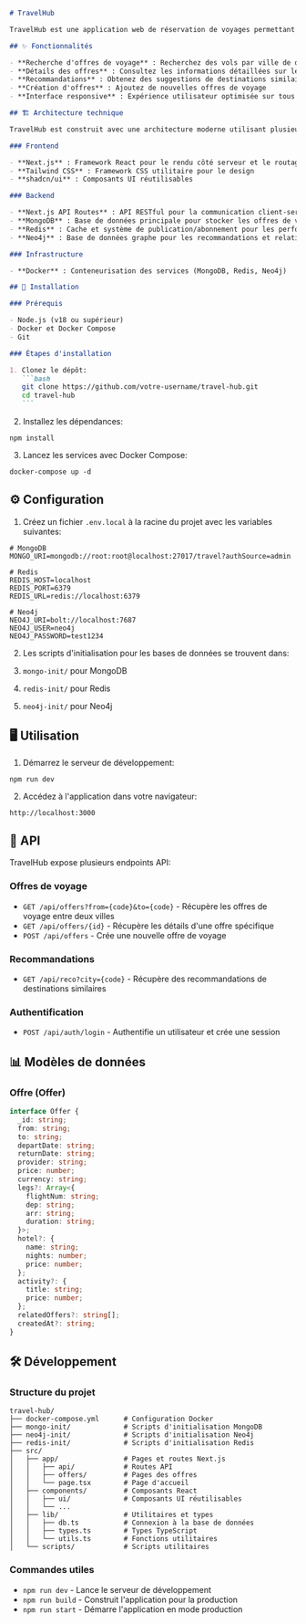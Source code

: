 ````markdown
# TravelHub

TravelHub est une application web de réservation de voyages permettant aux utilisateurs de rechercher et de réserver des vols, des hôtels et des activités. Cette plateforme utilise une architecture moderne et distribuée pour offrir une expérience utilisateur fluide et performante.

## ✨ Fonctionnalités

- **Recherche d'offres de voyage** : Recherchez des vols par ville de départ et d'arrivée
- **Détails des offres** : Consultez les informations détaillées sur les vols, hôtels et activités
- **Recommandations** : Obtenez des suggestions de destinations similaires
- **Création d'offres** : Ajoutez de nouvelles offres de voyage
- **Interface responsive** : Expérience utilisateur optimisée sur tous les appareils

## 🏗️ Architecture technique

TravelHub est construit avec une architecture moderne utilisant plusieurs technologies:

### Frontend

- **Next.js** : Framework React pour le rendu côté serveur et le routage
- **Tailwind CSS** : Framework CSS utilitaire pour le design
- **shadcn/ui** : Composants UI réutilisables

### Backend

- **Next.js API Routes** : API RESTful pour la communication client-serveur
- **MongoDB** : Base de données principale pour stocker les offres de voyage
- **Redis** : Cache et système de publication/abonnement pour les performances
- **Neo4j** : Base de données graphe pour les recommandations et relations entre destinations

### Infrastructure

- **Docker** : Conteneurisation des services (MongoDB, Redis, Neo4j)

## 🚀 Installation

### Prérequis

- Node.js (v18 ou supérieur)
- Docker et Docker Compose
- Git

### Étapes d'installation

1. Clonez le dépôt:
   ```bash
   git clone https://github.com/votre-username/travel-hub.git
   cd travel-hub
   ```
````

2. Installez les dépendances:

```shellscript
npm install
```

3. Lancez les services avec Docker Compose:

```shellscript
docker-compose up -d
```

## ⚙️ Configuration

1. Créez un fichier `.env.local` à la racine du projet avec les variables suivantes:

```plaintext
# MongoDB
MONGO_URI=mongodb://root:root@localhost:27017/travel?authSource=admin

# Redis
REDIS_HOST=localhost
REDIS_PORT=6379
REDIS_URL=redis://localhost:6379

# Neo4j
NEO4J_URI=bolt://localhost:7687
NEO4J_USER=neo4j
NEO4J_PASSWORD=test1234
```

2. Les scripts d'initialisation pour les bases de données se trouvent dans:

1. `mongo-init/` pour MongoDB
1. `redis-init/` pour Redis
1. `neo4j-init/` pour Neo4j

## 🖥️ Utilisation

1. Démarrez le serveur de développement:

```shellscript
npm run dev
```

2. Accédez à l'application dans votre navigateur:

```plaintext
http://localhost:3000
```

## 📡 API

TravelHub expose plusieurs endpoints API:

### Offres de voyage

- `GET /api/offers?from={code}&to={code}` - Récupère les offres de voyage entre deux villes
- `GET /api/offers/{id}` - Récupère les détails d'une offre spécifique
- `POST /api/offers` - Crée une nouvelle offre de voyage

### Recommandations

- `GET /api/reco?city={code}` - Récupère des recommandations de destinations similaires

### Authentification

- `POST /api/auth/login` - Authentifie un utilisateur et crée une session

## 📊 Modèles de données

### Offre (Offer)

```typescript
interface Offer {
  _id: string;
  from: string;
  to: string;
  departDate: string;
  returnDate: string;
  provider: string;
  price: number;
  currency: string;
  legs?: Array<{
    flightNum: string;
    dep: string;
    arr: string;
    duration: string;
  }>;
  hotel?: {
    name: string;
    nights: number;
    price: number;
  };
  activity?: {
    title: string;
    price: number;
  };
  relatedOffers?: string[];
  createdAt?: string;
}
```

## 🛠️ Développement

### Structure du projet

```plaintext
travel-hub/
├── docker-compose.yml      # Configuration Docker
├── mongo-init/             # Scripts d'initialisation MongoDB
├── neo4j-init/             # Scripts d'initialisation Neo4j
├── redis-init/             # Scripts d'initialisation Redis
├── src/
│   ├── app/                # Pages et routes Next.js
│   │   ├── api/            # Routes API
│   │   ├── offers/         # Pages des offres
│   │   └── page.tsx        # Page d'accueil
│   ├── components/         # Composants React
│   │   ├── ui/             # Composants UI réutilisables
│   │   └── ...
│   ├── lib/                # Utilitaires et types
│   │   ├── db.ts           # Connexion à la base de données
│   │   ├── types.ts        # Types TypeScript
│   │   └── utils.ts        # Fonctions utilitaires
│   └── scripts/            # Scripts utilitaires
```

### Commandes utiles

- `npm run dev` - Lance le serveur de développement
- `npm run build` - Construit l'application pour la production
- `npm run start` - Démarre l'application en mode production
